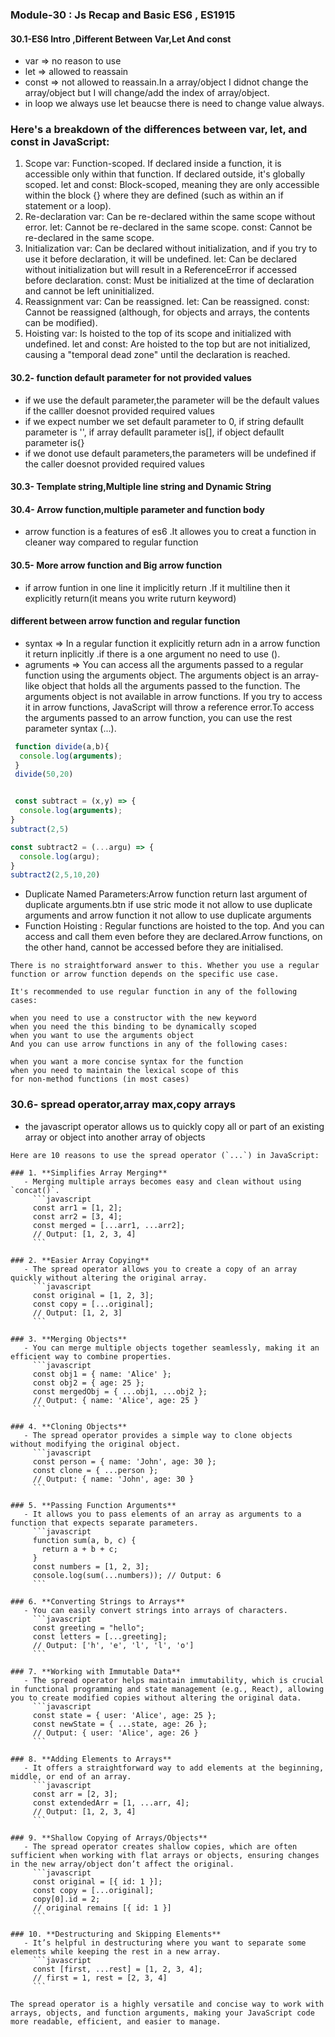 ### Module-30 : Js Recap and Basic ES6 , ES1915

#### 30.1-ES6 Intro ,Different Between Var,Let And const
- var => no reason to use
- let => allowed to reassain
- const => not allowed to reassain.In a array/object I didnot change the array/object but I will change/add the index of array/object.
- in loop we always use let beaucse there is need to change value always.


### Here's a breakdown of the differences between var, let, and const in JavaScript:

1. Scope
var: Function-scoped. If declared inside a function, it is accessible only within that function. If declared outside, it's globally scoped.
let and const: Block-scoped, meaning they are only accessible within the block {} where they are defined (such as within an if statement or a loop).
2. Re-declaration
var: Can be re-declared within the same scope without error.
let: Cannot be re-declared in the same scope.
const: Cannot be re-declared in the same scope.
3. Initialization
var: Can be declared without initialization, and if you try to use it before declaration, it will be undefined.
let: Can be declared without initialization but will result in a ReferenceError if accessed before declaration.
const: Must be initialized at the time of declaration and cannot be left uninitialized.
4. Reassignment
var: Can be reassigned.
let: Can be reassigned.
const: Cannot be reassigned (although, for objects and arrays, the contents can be modified).
5. Hoisting
var: Is hoisted to the top of its scope and initialized with undefined.
let and const: Are hoisted to the top but are not initialized, causing a "temporal dead zone" until the declaration is reached.

#### 30.2- function default parameter for not provided values
- if we use the default parameter,the parameter will be the default values if the calller doesnot provided required values
- if we expect number we set default parameter to 0, if string defaullt parameter is '', if  array defaullt parameter is[], if object defaullt parameter is{}
- if we donot use default parameters,the parameters will be undefined if the caller doesnot provided required values 

#### 30.3- Template string,Multiple line string and Dynamic String

#### 30.4- Arrow function,multiple parameter and function body
- arrow function is a features of es6 .It allowes you to creat a function in cleaner way compared to regular function

#### 30.5- More arrow function and Big arrow function
- if arrow funtion in one line it implicitly return .If it multiline then it explicitly return(it means you write ruturn keyword)
#### different between arrow function and regular function
- syntax => In a regular function it explicitly return adn in a arrow function it return inplicitly .if there is a one argument no need to use ().
- agruments => You can access all the arguments passed to a regular function using the arguments object. The arguments object is an array-like object that holds all the arguments passed to the function. The arguments object is not available in arrow functions. If you try to access it in arrow functions, JavaScript will throw a reference error.To access the arguments passed to an arrow function, you can use the rest parameter syntax (...).
```javascript
 function divide(a,b){
  console.log(arguments);
 }
 divide(50,20)


 const subtract = (x,y) => {
  console.log(arguments);
}
subtract(2,5)

const subtract2 = (...argu) => {
  console.log(argu);
}
subtract2(2,5,10,20)
```
- Duplicate Named Parameters:Arrow function return last argument of duplicate arguments.btn if use stric mode it not allow to use duplicate arguments and arrow function it not allow to use duplicate arguments
- Function Hoisting : Regular functions are hoisted to the top. And you can access and call them even before they are declared.Arrow functions, on the other hand, cannot be accessed before they are initialised.

```So Which One Should You Use?
There is no straightforward answer to this. Whether you use a regular function or arrow function depends on the specific use case.

It's recommended to use regular function in any of the following cases:

when you need to use a constructor with the new keyword
when you need the this binding to be dynamically scoped
when you want to use the arguments object
And you can use arrow functions in any of the following cases:

when you want a more concise syntax for the function
when you need to maintain the lexical scope of this
for non-method functions (in most cases)
```

### 30.6- spread operator,array max,copy arrays
- the javascript operator allows us to quickly copy all or part of an existing array or object into another array of objects
```
Here are 10 reasons to use the spread operator (`...`) in JavaScript:

### 1. **Simplifies Array Merging**
   - Merging multiple arrays becomes easy and clean without using `concat()`.
     ```javascript
     const arr1 = [1, 2];
     const arr2 = [3, 4];
     const merged = [...arr1, ...arr2];
     // Output: [1, 2, 3, 4]
     ```

### 2. **Easier Array Copying**
   - The spread operator allows you to create a copy of an array quickly without altering the original array.
     ```javascript
     const original = [1, 2, 3];
     const copy = [...original];
     // Output: [1, 2, 3]
     ```

### 3. **Merging Objects**
   - You can merge multiple objects together seamlessly, making it an efficient way to combine properties.
     ```javascript
     const obj1 = { name: 'Alice' };
     const obj2 = { age: 25 };
     const mergedObj = { ...obj1, ...obj2 };
     // Output: { name: 'Alice', age: 25 }
     ```

### 4. **Cloning Objects**
   - The spread operator provides a simple way to clone objects without modifying the original object.
     ```javascript
     const person = { name: 'John', age: 30 };
     const clone = { ...person };
     // Output: { name: 'John', age: 30 }
     ```

### 5. **Passing Function Arguments**
   - It allows you to pass elements of an array as arguments to a function that expects separate parameters.
     ```javascript
     function sum(a, b, c) {
       return a + b + c;
     }
     const numbers = [1, 2, 3];
     console.log(sum(...numbers)); // Output: 6
     ```

### 6. **Converting Strings to Arrays**
   - You can easily convert strings into arrays of characters.
     ```javascript
     const greeting = "hello";
     const letters = [...greeting];
     // Output: ['h', 'e', 'l', 'l', 'o']
     ```

### 7. **Working with Immutable Data**
   - The spread operator helps maintain immutability, which is crucial in functional programming and state management (e.g., React), allowing you to create modified copies without altering the original data.
     ```javascript
     const state = { user: 'Alice', age: 25 };
     const newState = { ...state, age: 26 };
     // Output: { user: 'Alice', age: 26 }
     ```

### 8. **Adding Elements to Arrays**
   - It offers a straightforward way to add elements at the beginning, middle, or end of an array.
     ```javascript
     const arr = [2, 3];
     const extendedArr = [1, ...arr, 4];
     // Output: [1, 2, 3, 4]
     ```

### 9. **Shallow Copying of Arrays/Objects**
   - The spread operator creates shallow copies, which are often sufficient when working with flat arrays or objects, ensuring changes in the new array/object don’t affect the original.
     ```javascript
     const original = [{ id: 1 }];
     const copy = [...original];
     copy[0].id = 2;
     // original remains [{ id: 1 }]
     ```

### 10. **Destructuring and Skipping Elements**
   - It’s helpful in destructuring where you want to separate some elements while keeping the rest in a new array.
     ```javascript
     const [first, ...rest] = [1, 2, 3, 4];
     // first = 1, rest = [2, 3, 4]
     ```

The spread operator is a highly versatile and concise way to work with arrays, objects, and function arguments, making your JavaScript code more readable, efficient, and easier to manage.
```



